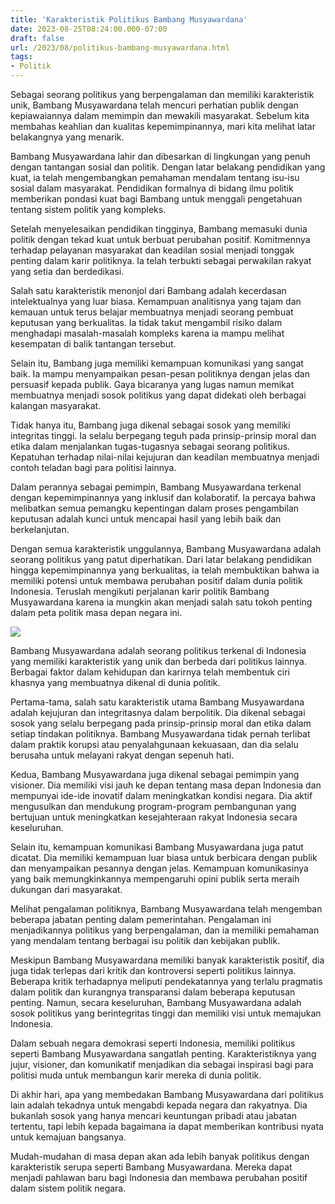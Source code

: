 ```yaml
---
title: 'Karakteristik Politikus Bambang Musyawardana'
date: 2023-08-25T08:24:00.000-07:00
draft: false
url: /2023/08/politikus-bambang-musyawardana.html
tags: 
- Politik
---
```


  

Sebagai seorang politikus yang berpengalaman dan memiliki karakteristik unik, Bambang Musyawardana telah mencuri perhatian publik dengan kepiawaiannya dalam memimpin dan mewakili masyarakat. Sebelum kita membahas keahlian dan kualitas kepemimpinannya, mari kita melihat latar belakangnya yang menarik.

  

Bambang Musyawardana lahir dan dibesarkan di lingkungan yang penuh dengan tantangan sosial dan politik. Dengan latar belakang pendidikan yang kuat, ia telah mengembangkan pemahaman mendalam tentang isu-isu sosial dalam masyarakat. Pendidikan formalnya di bidang ilmu politik memberikan pondasi kuat bagi Bambang untuk menggali pengetahuan tentang sistem politik yang kompleks.

  

Setelah menyelesaikan pendidikan tingginya, Bambang memasuki dunia politik dengan tekad kuat untuk berbuat perubahan positif. Komitmennya terhadap pelayanan masyarakat dan keadilan sosial menjadi tonggak penting dalam karir politiknya. Ia telah terbukti sebagai perwakilan rakyat yang setia dan berdedikasi.

  

Salah satu karakteristik menonjol dari Bambang adalah kecerdasan intelektualnya yang luar biasa. Kemampuan analitisnya yang tajam dan kemauan untuk terus belajar membuatnya menjadi seorang pembuat keputusan yang berkualitas. Ia tidak takut mengambil risiko dalam menghadapi masalah-masalah kompleks karena ia mampu melihat kesempatan di balik tantangan tersebut.

  

Selain itu, Bambang juga memiliki kemampuan komunikasi yang sangat baik. Ia mampu menyampaikan pesan-pesan politiknya dengan jelas dan persuasif kepada publik. Gaya bicaranya yang lugas namun memikat membuatnya menjadi sosok politikus yang dapat didekati oleh berbagai kalangan masyarakat.

  

Tidak hanya itu, Bambang juga dikenal sebagai sosok yang memiliki integritas tinggi. Ia selalu berpegang teguh pada prinsip-prinsip moral dan etika dalam menjalankan tugas-tugasnya sebagai seorang politikus. Kepatuhan terhadap nilai-nilai kejujuran dan keadilan membuatnya menjadi contoh teladan bagi para politisi lainnya.

  

Dalam perannya sebagai pemimpin, Bambang Musyawardana terkenal dengan kepemimpinannya yang inklusif dan kolaboratif. Ia percaya bahwa melibatkan semua pemangku kepentingan dalam proses pengambilan keputusan adalah kunci untuk mencapai hasil yang lebih baik dan berkelanjutan.

  

Dengan semua karakteristik unggulannya, Bambang Musyawardana adalah seorang politikus yang patut diperhatikan. Dari latar belakang pendidikan hingga kepemimpinannya yang berkualitas, ia telah membuktikan bahwa ia memiliki potensi untuk membawa perubahan positif dalam dunia politik Indonesia. Teruslah mengikuti perjalanan karir politik Bambang Musyawardana karena ia mungkin akan menjadi salah satu tokoh penting dalam peta politik masa depan negara ini.

  

![](https://i.pinimg.com/originals/f2/04/c9/f204c9c1ddcf9cd0bea1c762beb483f1.jpg)

  

Bambang Musyawardana adalah seorang politikus terkenal di Indonesia yang memiliki karakteristik yang unik dan berbeda dari politikus lainnya. Berbagai faktor dalam kehidupan dan karirnya telah membentuk ciri khasnya yang membuatnya dikenal di dunia politik.

  

Pertama-tama, salah satu karakteristik utama Bambang Musyawardana adalah kejujuran dan integritasnya dalam berpolitik. Dia dikenal sebagai sosok yang selalu berpegang pada prinsip-prinsip moral dan etika dalam setiap tindakan politiknya. Bambang Musyawardana tidak pernah terlibat dalam praktik korupsi atau penyalahgunaan kekuasaan, dan dia selalu berusaha untuk melayani rakyat dengan sepenuh hati.

  

Kedua, Bambang Musyawardana juga dikenal sebagai pemimpin yang visioner. Dia memiliki visi jauh ke depan tentang masa depan Indonesia dan mempunyai ide-ide inovatif dalam meningkatkan kondisi negara. Dia aktif mengusulkan dan mendukung program-program pembangunan yang bertujuan untuk meningkatkan kesejahteraan rakyat Indonesia secara keseluruhan.

  

Selain itu, kemampuan komunikasi Bambang Musyawardana juga patut dicatat. Dia memiliki kemampuan luar biasa untuk berbicara dengan publik dan menyampaikan pesannya dengan jelas. Kemampuan komunikasinya yang baik memungkinkannya mempengaruhi opini publik serta meraih dukungan dari masyarakat.

  

Melihat pengalaman politiknya, Bambang Musyawardana telah mengemban beberapa jabatan penting dalam pemerintahan. Pengalaman ini menjadikannya politikus yang berpengalaman, dan ia memiliki pemahaman yang mendalam tentang berbagai isu politik dan kebijakan publik.

  

Meskipun Bambang Musyawardana memiliki banyak karakteristik positif, dia juga tidak terlepas dari kritik dan kontroversi seperti politikus lainnya. Beberapa kritik terhadapnya meliputi pendekatannya yang terlalu pragmatis dalam politik dan kurangnya transparansi dalam beberapa keputusan penting. Namun, secara keseluruhan, Bambang Musyawardana adalah sosok politikus yang berintegritas tinggi dan memiliki visi untuk memajukan Indonesia.

  

Dalam sebuah negara demokrasi seperti Indonesia, memiliki politikus seperti Bambang Musyawardana sangatlah penting. Karakteristiknya yang jujur, visioner, dan komunikatif menjadikan dia sebagai inspirasi bagi para politisi muda untuk membangun karir mereka di dunia politik.

  

Di akhir hari, apa yang membedakan Bambang Musyawardana dari politikus lain adalah tekadnya untuk mengabdi kepada negara dan rakyatnya. Dia bukanlah sosok yang hanya mencari keuntungan pribadi atau jabatan tertentu, tapi lebih kepada bagaimana ia dapat memberikan kontribusi nyata untuk kemajuan bangsanya.

  

Mudah-mudahan di masa depan akan ada lebih banyak politikus dengan karakteristik serupa seperti Bambang Musyawardana. Mereka dapat menjadi pahlawan baru bagi Indonesia dan membawa perubahan positif dalam sistem politik negara.